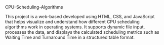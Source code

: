 CPU-Scheduling-Algorithms

This project is a web-based developed using HTML, CSS, and JavaScript that helps visualize and understand how different CPU scheduling algorithms work in operating systems. It supports dynamic file input, processes the data, and displays the calculated scheduling metrics such as Waiting Time and Turnaround Time in a structured table format.
